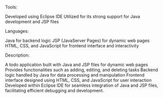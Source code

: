 Tools:

Developed using Eclipse IDE
Utilized for its strong support for Java development and JSP files


Languages:

Java for backend logic
JSP (JavaServer Pages) for dynamic web pages
HTML, CSS, and JavaScript for frontend interface and interactivity



Description:

A todo application built with Java and JSP files for dynamic web pages
Provides functionalities such as adding, editing, and deleting tasks
Backend logic handled by Java for data processing and manipulation
Frontend interface designed using HTML, CSS, and JavaScript for user interaction
Developed within Eclipse IDE for seamless integration of Java and JSP files, facilitating efficient debugging and development.
